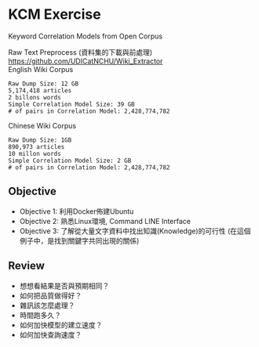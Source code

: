 # KCM Exercise
Keyword Correlation Models from Open Corpus    

Raw Text Preprocess (資料集的下載與前處理)        
https://github.com/UDICatNCHU/Wiki_Extractor        
English Wiki Corpus     
```text
Raw Dump Size: 12 GB
5,174,418 articles
2 billons words 
Simple Correlation Model Size: 39 GB
# of pairs in Correlation Model: 2,428,774,782 
```
Chinese Wiki Corpus
```text
Raw Dump Size: 1GB
890,973 articles
10 millon words 
Simple Correlation Model Size: 2 GB
# of pairs in Correlation Model: 2,428,774,782 
```

## Objective

- Objective 1: 利用Docker佈建Ubuntu     
- Objective 2: 熟悉Linux環境, Command LINE Interface         
- Objective 3: 了解從大量文字資料中找出知識(Knowledge)的可行性 (在這個例子中，是找到關鍵字共同出現的關係)             

## Review
- 想想看結果是否與預期相同？
- 如何把品質做得好？
- 雜訊該怎麼處理？
- 時間跑多久？	
- 如何加快模型的建立速度？
- 如何加快查詢速度？
